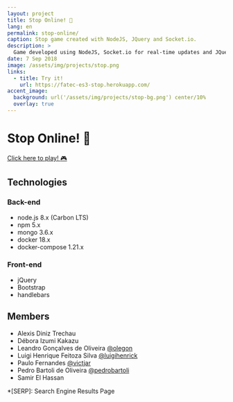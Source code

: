 ```yaml
---
layout: project
title: Stop Online! 🛑
lang: en
permalink: stop-online/
caption: Stop game created with NodeJS, JQuery and Socket.io.
description: >
  Game developed using NodeJS, Socket.io for real-time updates and JQuery for visual updates and special effects.
date: 7 Sep 2018
image: /assets/img/projects/stop.png
links:
  - title: Try it!
    url: https://fatec-es3-stop.herokuapp.com/
accent_image: 
  background: url('/assets/img/projects/stop-bg.png') center/10%
  overlay: true
---
```


# Stop Online! 🛑

[Click here to play! :video_game:](https://fatec-es3-stop.herokuapp.com/)

## Technologies

### Back-end

- node.js 8.x (Carbon LTS)
- npm 5.x
- mongo 3.6.x
- docker 18.x
- docker-compose 1.21.x


### Front-end

- jQuery
- Bootstrap
- handlebars

## Members

- Alexis Diniz Trechau
- Débora Izumi Kakazu
- Leandro Gonçalves de Oliveira [@olegon](https://github.com/olegon)
- Luigi Henrique Feitoza Silva [@luigihenrick](https://github.com/luigihenrick)
- Paulo Fernandes [@victjar](https://github.com/victjar)
- Pedro Bartoli de Oliveira [@pedrobartoli](https://github.com/pedrobartoli)
- Samir El Hassan

*[SERP]: Search Engine Results Page

